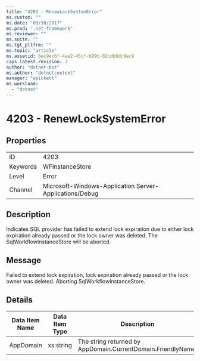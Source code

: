 ```yaml
---
title: "4203 - RenewLockSystemError"
ms.custom: ""
ms.date: "03/30/2017"
ms.prod: ".net-framework"
ms.reviewer: ""
ms.suite: ""
ms.tgt_pltfrm: ""
ms.topic: "article"
ms.assetid: 6ec9ec6f-4ae2-45cf-b99b-02cdb9dc9ec9
caps.latest.revision: 2
author: "dotnet-bot"
ms.author: "dotnetcontent"
manager: "wpickett"
ms.workload: 
  - "dotnet"
---
```

# 4203 - RenewLockSystemError
## Properties  

|||  
|-|-|  
|ID|4203|  
|Keywords|WFInstanceStore|  
|Level|Error|  
|Channel|Microsoft-Windows-Application Server-Applications/Debug|  

## Description  
 Indicates SQL provider has failed to extend lock expiration due to either lock expiration already passed or the lock owner was deleted. The SqlWorkflowInstanceStore will be aborted.  

## Message  
 Failed to extend lock expiration, lock expiration already passed or the lock owner was deleted. Aborting SqlWorkflowInstanceStore.  

## Details  


| Data Item Name | Data Item Type |                         Description                          |
|----------------|----------------|--------------------------------------------------------------|
|   AppDomain    |   xs:string    | The string returned by AppDomain.CurrentDomain.FriendlyName. |

